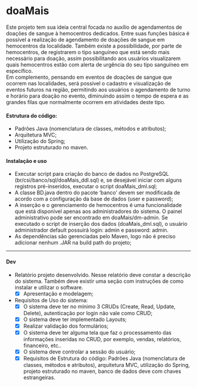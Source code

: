 # doaMais

Este projeto tem sua ideia central focada no auxílio de agendamentos de doações de sangue à hemocentros dedicados. Entre suas funções básica é possível a realização de agendamento de doações de sangue em hemocentros da localidade. Também existe a possibilidade, por parte de hemocentros, de registrarem o tipo sanguíneo que está sendo mais necessário para doação, assim possibilitando aos usuários visualizarem quais hemocentros estão com alerta de urgência do seu tipo sanguíneo em específico.<br/>
Em complemento, pensando em eventos de doações de sangue que ocorrem nas localidades, será possível o cadastro e visualização de eventos futuros na região, permitindo aos usuários o agendamento de turno e horário para doação no evento, diminuindo assim o tempo de espera e as grandes filas que normalmente ocorrem em atividades deste tipo.

#### Estrutura do código:
- Padrões Java (nomenclatura de classes, métodos e atributos);
- Arquitetura MVC;
- Utilização do Spring;
- Projeto estruturado no maven.

#### Instalação e uso
- Executar script para criação do banco de dados no PostgreSQL (br/csi/banco/sql/doaMais_ddl.sql) e, se desejável iniciar com alguns registros pré-inseridos, executar o script doaMais_dml.sql;
- A classe BD.java dentro do pacote ‘banco' devem ser modificada de acordo com a configuração da base de dados (user e password);
- A inserção e o gerenciamento de hemocentros é uma funcionalidade que está disponível apenas aos administradores do sistema. O painel administrativo pode ser encontrado em doaMais/dm-admin. Se executado o script de inserção dos dados (doaMais_dml.sql), o usuário administrador default possuirá login: admin e password: admin.
- As dependências são gerenciadas pelo Maven, logo não é preciso adicionar nenhum .JAR na build path do projeto;

------------------------------------------------------------------

#### Dev
- Relatório projeto desenvolvido. Nesse relatório deve constar a descrição do sistema. Também deve existir uma seção com instruções de como instalar e utilizar o software.
	+ [x] Apresentação e modelagem;
- Requisitos de Uso do sistema:
	+ [x] O sistema deve ter no mínimo 3 CRUDs (Create, Read, Update, Delete), autenticação por login não vale como CRUD;
	+ [x] O sistema deve ter implementado Layouts;
	+ [x] Realizar validação dos formulários;
	+ [x] O sistema deve ter alguma tela que faz o processamento das informações inseridas no CRUD, por exemplo, vendas, relatórios, financeiro, etc.. 
	+ [x] O sistema deve controlar a sessão do usuário;
	+ [x] Requisitos de Estrutura do código: Padrões Java (nomenclatura de classes, métodos e atributos), arquitetura MVC, utilização do Spring, projeto estruturado no maven, banco de dados deve com chaves estrangeiras.
